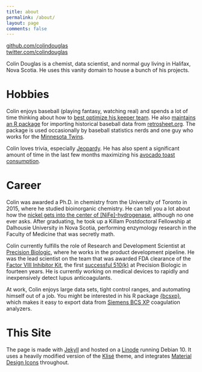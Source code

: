 ```yaml
---
title: about
permalink: /about/
layout: page
comments: false
---
```


<span class="mdi mdi-github"></span> [github.com/colindouglas](https://www.github.com/colindouglas)  
<span class="mdi mdi-twitter"></span> [twitter.com/colindouglas](https://www.twitter.com/colindouglas)  


Colin Douglas is a chemist, data scientist, and normal guy living in
Halifax, Nova Scotia. He uses this vanity domain to house a bunch of his
projects.

# Hobbies
Colin enjoys baseball (playing fantasy, watching real) and spends a lot of time
thinking about how to [best optimize his keeper team](https://www.github.com/colindouglas/fantasy-baseball).
He also [maintains an R package](https://CRAN.R-project.org/package=retrosheet)
for importing historical baseball data from [retrosheet.org](https://www.retrosheet.org).
The package is used occasionally by baseball statistics nerds and one guy who works
for the [Minnesota Twins](https://www.mlb.com/twins).

Colin loves trivia, especially [Jeopardy](https://colindougl.as/jeopardy). He has
also spent a significant amount of time in the last few months maximizing his
[avocado toast consumption](/real-estate/).


# Career
Colin was awarded a Ph.D. in chemistry from the University of Toronto in 2015, where he
studied bioinorganic chemistry. He can tell you a lot about how the [nickel gets
into the center of [NiFe]-hydrogenase](https://tspace.library.utoronto.ca/handle/1807/69030),
although no one ever asks. After graduating, he took up a Killam Postdoctoral
Fellowship at Dalhousie University in Nova Scotia, performing enzymology
research in the Faculty of Medicine that was secretly math.

Colin currently fulfills the role of Research and Development Scientist at
[Precision Biologic](https://www.precisionbiologic.com/), where he works in
the product development pipeline. He was the lead scientist on the team that
was awarded FDA clearance of the [Factor VIII Inhibitor Kit](https://precisionbiologic.com/products/diagnostic-kits/cryocheck-factor-viii-inhibitor-kit), the first [successful 510(k)](https://www.accessdata.fda.gov/scripts/cdrh/cfdocs/cfpmn/pmn.cfm?ID=K183440) at Precision Biologic in fourteen years. He is
currently working on medical devices to rapidly and inexpensively detect lupus
anticoagulants.

At work, Colin enjoys large data sets, tight control ranges, and automating
himself out of a job. You might be interested in his R package [{bcsxp}](https://www.github.com/colindouglas/bcsxp),
which makes it easy to export data from [Siemens BCS XP](https://www.siemens-healthineers.com/hemostasis/systems/bcs-xp-system) coagulation analyzers.

# This Site

The page is made with [Jekyll](https://jekyllrb.com/) and hosted on a
[Linode](https://www.linode.com/) running Debian 10. It uses a heavily modified
version of the [Klisé](https://github.com/piharpi/jekyll-klise) theme, and
integrates [Material Design Icons](https://materialdesignicons.com/)
throughout.

